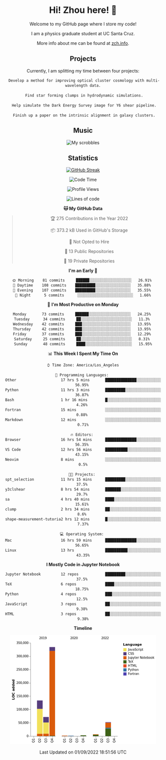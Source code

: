 <div align="center">
<h1> Hi! Zhou here! 👋 </h1>


Welcome to my GitHub page where I store my code! 

I am a physics graduate student at UC Santa Cruz. 

More info about me can be found at [zch.info](www.zch.info).

## Projects

Currently, I am splitting my time between four projects:
```
 Develop a method for improving optical cluster cosmology with multi-wavelength data.
 
 Find star forming clumps in hydrodynamic simulations.
 
 Help simulate the Dark Energy Survey image for Y6 shear pipeline.
 
 Finish up a paper on the intrinsic alignment in galaxy clusters.
```

## Music
![My scrobbles](https://lastfm-recently-played.vercel.app/api?user=zchvsre)


## Statistics

[![GitHub Streak](https://github-readme-streak-stats.herokuapp.com/?user=zhouconghao&theme=highcontrast)](https://git.io/streak-stats)

<!--START_SECTION:waka-->
![Code Time](http://img.shields.io/badge/Code%20Time-293%20hrs%2040%20mins-blue)

![Profile Views](http://img.shields.io/badge/Profile%20Views-9-blue)

![Lines of code](https://img.shields.io/badge/From%20Hello%20World%20I%27ve%20Written-605%20Thousand%20lines%20of%20code-blue)

**🐱 My GitHub Data** 

> 🏆 275 Contributions in the Year 2022
 > 
> 📦 373.2 kB Used in GitHub's Storage 
 > 
> 🚫 Not Opted to Hire
 > 
> 📜 13 Public Repositories 
 > 
> 🔑 19 Private Repositories  
 > 
**I'm an Early 🐤** 

```text
🌞 Morning    81 commits     ██████░░░░░░░░░░░░░░░░░░░   26.91% 
🌆 Daytime    108 commits    █████████░░░░░░░░░░░░░░░░   35.88% 
🌃 Evening    107 commits    █████████░░░░░░░░░░░░░░░░   35.55% 
🌙 Night      5 commits      ░░░░░░░░░░░░░░░░░░░░░░░░░   1.66%

```
📅 **I'm Most Productive on Monday** 

```text
Monday       73 commits     ██████░░░░░░░░░░░░░░░░░░░   24.25% 
Tuesday      34 commits     ██░░░░░░░░░░░░░░░░░░░░░░░   11.3% 
Wednesday    42 commits     ███░░░░░░░░░░░░░░░░░░░░░░   13.95% 
Thursday     42 commits     ███░░░░░░░░░░░░░░░░░░░░░░   13.95% 
Friday       37 commits     ███░░░░░░░░░░░░░░░░░░░░░░   12.29% 
Saturday     25 commits     ██░░░░░░░░░░░░░░░░░░░░░░░   8.31% 
Sunday       48 commits     ████░░░░░░░░░░░░░░░░░░░░░   15.95%

```


📊 **This Week I Spent My Time On** 

```text
⌚︎ Time Zone: America/Los_Angeles

💬 Programming Languages: 
Other                    17 hrs 5 mins       ██████████████░░░░░░░░░░░   56.95% 
Python                   11 hrs 3 mins       █████████░░░░░░░░░░░░░░░░   36.87% 
Bash                     1 hr 16 mins        █░░░░░░░░░░░░░░░░░░░░░░░░   4.26% 
Fortran                  15 mins             ░░░░░░░░░░░░░░░░░░░░░░░░░   0.88% 
Markdown                 12 mins             ░░░░░░░░░░░░░░░░░░░░░░░░░   0.71%

🔥 Editors: 
Browser                  16 hrs 54 mins      ██████████████░░░░░░░░░░░   56.35% 
VS Code                  12 hrs 56 mins      ██████████░░░░░░░░░░░░░░░   43.15% 
Neovim                   8 mins              ░░░░░░░░░░░░░░░░░░░░░░░░░   0.5%

🐱‍💻 Projects: 
spt_selection            11 hrs 15 mins      █████████░░░░░░░░░░░░░░░░   37.5% 
y3clshear                8 hrs 54 mins       ███████░░░░░░░░░░░░░░░░░░   29.7% 
sa                       4 hrs 40 mins       ████░░░░░░░░░░░░░░░░░░░░░   15.61% 
clump                    2 hrs 34 mins       ██░░░░░░░░░░░░░░░░░░░░░░░   8.6% 
shape-measurement-tutoria2 hrs 12 mins       █░░░░░░░░░░░░░░░░░░░░░░░░   7.37%

💻 Operating System: 
Mac                      16 hrs 59 mins      ██████████████░░░░░░░░░░░   56.65% 
Linux                    13 hrs              ██████████░░░░░░░░░░░░░░░   43.35%

```

**I Mostly Code in Jupyter Notebook** 

```text
Jupyter Notebook         12 repos            █████████░░░░░░░░░░░░░░░░   37.5% 
TeX                      6 repos             ████░░░░░░░░░░░░░░░░░░░░░   18.75% 
Python                   4 repos             ███░░░░░░░░░░░░░░░░░░░░░░   12.5% 
JavaScript               3 repos             ██░░░░░░░░░░░░░░░░░░░░░░░   9.38% 
HTML                     3 repos             ██░░░░░░░░░░░░░░░░░░░░░░░   9.38%

```


**Timeline**

![Chart not found](https://raw.githubusercontent.com/zhouconghao/zhouconghao/main/charts/bar_graph.png) 


 Last Updated on 01/09/2022 18:51:56 UTC
<!--END_SECTION:waka-->

<!-- ![](https://raw.githubusercontent.com/zhouconghao/github-stats/master/generated/overview.svg#gh-dark-mode-only)
![](https://raw.githubusercontent.com/zhouconghao/github-stats/master/generated/overview.svg#gh-light-mode-only)

![](https://raw.githubusercontent.com/zhouconghao/github-stats/master/generated/languages.svg#gh-dark-mode-only)
![](https://raw.githubusercontent.com/zhouconghao/github-stats/master/generated/languages.svg#gh-light-mode-only) -->

</div>


<!--
**zchvsre/zchvsre** is a ✨ _special_ ✨ repository because its `README.md` (this file) appears on your GitHub profile.

Here are some ideas to get you started:

- 🔭 I’m currently working on ...
- 🌱 I’m currently learning ...
- 👯 I’m looking to collaborate on ...
- 🤔 I’m looking for help with ...
- 💬 Ask me about ...
- 📫 How to reach me: ...
- 😄 Pronouns: ...
- ⚡ Fun fact: ...
-->
 
 </p>
